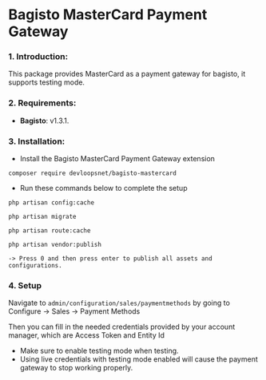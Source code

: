 # Bagisto MasterCard Payment Gateway

### 1. Introduction:

This package provides MasterCard as a payment gateway for bagisto, it supports testing mode.

### 2. Requirements:

* **Bagisto**: v1.3.1.

### 3. Installation:

* Install the Bagisto MasterCard Payment Gateway extension

```
composer require devloopsnet/bagisto-mastercard
```

* Run these commands below to complete the setup

```
php artisan config:cache
```

```
php artisan migrate
```

```
php artisan route:cache
```

```
php artisan vendor:publish

-> Press 0 and then press enter to publish all assets and configurations.
```

### 4. Setup

Navigate to ```admin/configuration/sales/paymentmethods``` by going to Configure -> Sales -> Payment Methods

Then you can fill in the needed credentials provided by your account manager, which are Access Token and Entity Id

- Make sure to enable testing mode when testing.
- Using live credentials with testing mode enabled will cause the payment gateway to stop working properly.